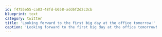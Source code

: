 ```yaml
---
id: f4755e55-ca83-48fd-b658-add6f2d2c3cb
blueprint: text
category: twitter
title: 'Looking forward to the first big day at the office tomorrow!'
caption: 'Looking forward to the first big day at the office tomorrow!'
---
```

